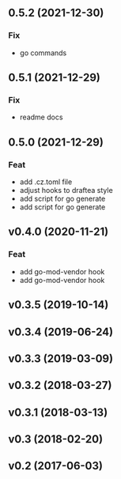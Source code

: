 ## 0.5.2 (2021-12-30)

### Fix

- go commands

## 0.5.1 (2021-12-29)

### Fix

- readme docs

## 0.5.0 (2021-12-29)

### Feat

- add .cz.toml file
- adjust hooks to draftea style
- add script for go generate
- add script for go generate

## v0.4.0 (2020-11-21)

### Feat

- add go-mod-vendor hook
- add go-mod-vendor hook

## v0.3.5 (2019-10-14)

## v0.3.4 (2019-06-24)

## v0.3.3 (2019-03-09)

## v0.3.2 (2018-03-27)

## v0.3.1 (2018-03-13)

## v0.3 (2018-02-20)

## v0.2 (2017-06-03)
